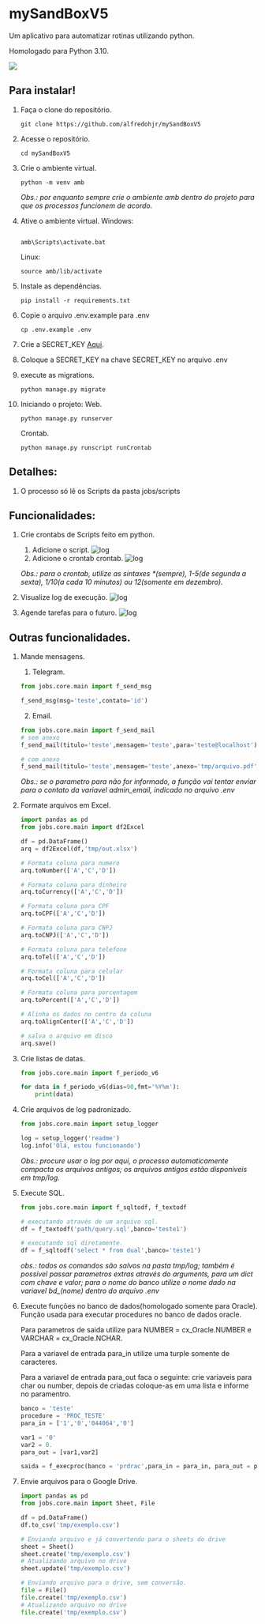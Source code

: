 # mySandBoxV5

Um aplicativo para automatizar rotinas utilizando python.

Homologado para Python 3.10.

![](docs/media/logo.png#vitrinedev)

## Para instalar!

1. Faça o clone do repositório.
    ```console
    git clone https://github.com/alfredohjr/mySandBoxV5
    ```

1. Acesse o repositório.
    ```console
    cd mySandBoxV5
    ```

1. Crie o ambiente virtual.
    ```console
    python -m venv amb
    ```
    *Obs.: por enquanto sempre crie o ambiente amb dentro do projeto para que os processos funcionem de acordo.*

1. Ative o ambiente virtual.
    Windows:
    ```console

    amb\Scripts\activate.bat
    ```
    Linux:
    ```console
    source amb/lib/activate
    ```

1. Instale as dependências.
    ```console
    pip install -r requirements.txt
    ```

1. Copie o arquivo .env.example para .env
    ```console
    cp .env.example .env
    ```

1. Crie a SECRET_KEY [Aqui](https://djecrety.ir/).

1. Coloque a SECRET_KEY na chave SECRET_KEY no arquivo .env

1. execute as migrations.
    ```command
    python manage.py migrate
    ```

2. Iniciando o projeto:
    Web.
    ```console 
    python manage.py runserver
    ```
    Crontab.
    ```console
    python manage.py runscript runCrontab
    ```
## Detalhes:
1. O processo só lê os Scripts da pasta jobs/scripts

## Funcionalidades:
1. Crie crontabs de Scripts feito em python.
   1. Adicione o script.
    ![log](docs/media/script.gif)
   1. Adicione o crontab crontab.
    ![log](docs/media/crontab.gif)

    *Obs.: para o crontab, utilize as sintaxes \*(sempre), 1-5(de segunda a sexta), 1/10(a cada 10 minutos) ou 12(somente em dezembro).* 
2. Visualize log de execução.
    ![log](docs/media/log.gif)
3. Agende tarefas para o futuro.
    ![log](docs/media/manual.gif)

## Outras funcionalidades.
1. Mande mensagens.
   1. Telegram.
    ```python
    from jobs.core.main import f_send_msg

    f_send_msg(msg='teste',contato='id')
    ```
   
   2. Email.
    ```python
    from jobs.core.main import f_send_mail
    # sem anexo 
    f_send_mail(titulo='teste',mensagem='teste',para='teste@localhost')

    # com anexo 
    f_send_mail(titulo='teste',mensagem='teste',anexo='tmp/arquivo.pdf',para='teste@localhost')
    ```
    *Obs.: se o parametro para não for informado, a função vai tentar enviar para o contato da variavel admin_email, indicado no arquivo .env*


2. Formate arquivos em Excel.
    ```python
    import pandas as pd
    from jobs.core.main import df2Excel

    df = pd.DataFrame()
    arq = df2Excel(df,'tmp/out.xlsx')
    
    # Formata coluna para numero
    arq.toNumber(['A','C','D'])

    # Formata coluna para dinheiro
    arq.toCurrency(['A','C','D'])

    # Formata coluna para CPF
    arq.toCPF(['A','C','D'])

    # Formata coluna para CNPJ
    arq.toCNPJ(['A','C','D'])

    # Formata coluna para telefone
    arq.toTel(['A','C','D'])

    # Formata coluna para celular
    arq.toCel(['A','C','D'])

    # Formata coluna para porcentagem
    arq.toPercent(['A','C','D'])

    # Alinha os dados no centro da coluna
    arq.toAlignCenter(['A','C','D'])

    # salva o arquivo em disco
    arq.save()
    ```

3. Crie listas de datas.
    ```python
    from jobs.core.main import f_periodo_v6

    for data in f_periodo_v6(dias=90,fmt='%Y%m'):
        print(data)
    ```

4. Crie arquivos de log padronizado.
    ```python
    from jobs.core.main import setup_logger

    log = setup_logger('readme')
    log.info('Olá, estou funcionando')
    ```
    *Obs.: procure usar o log por aqui, o processo automaticamente compacta os arquivos antigos; os arquivos antigos estão disponiveis em tmp/log.*

5. Execute SQL.
    ```python
    from jobs.core.main import f_sqltodf, f_textodf

    # executando através de um arquivo sql.
    df = f_textodf('path/query.sql',banco='teste1')

    # executando sql diretamente.
    df = f_sqltodf('select * from dual',banco='teste1')
    ```
    *obs.: todos os comandos são salvos na pasta tmp/log; também é possível passar parametros extras através do arguments, para um dict com chave e valor; para o nome do banco utilize o nome dado na variavel bd_(nome) dentro do arquivo .env*

6. Execute funções no banco de dados(homologado somente para Oracle).
    Função usada para executar procedures no banco de dados oracle.
    
    Para parametros de saida utilize para NUMBER = cx_Oracle.NUMBER e VARCHAR = cx_Oracle.NCHAR.
    
    Para a variavel de entrada para_in utilize uma turple somente de
    caracteres.
    
    Para a variavel de entrada para_out faca o seguinte: crie variaveis
    para char ou number, depois de criadas coloque-as em uma lista e informe
    no paramentro.

    ```python
    banco = 'teste'
    procedure = 'PROC_TESTE'
    para_in = ['1','0','044064','0']
    
    var1 = '0'
    var2 = 0.
    para_out = [var1,var2]
    
    saida = f_execproc(banco = 'prdrac',para_in = para_in, para_out = para_out, procedure = procedure)    
    ```

7. Envie arquivos para o Google Drive.
    ```python
    import pandas as pd
    from jobs.core.main import Sheet, File

    df = pd.DataFrame()
    df.to_csv('tmp/exemplo.csv')

    # Enviando arquivo e já convertendo para o sheets do drive
    sheet = Sheet()
    sheet.create('tmp/exemplo.csv')
    # Atualizando arquivo no drive
    sheet.update('tmp/exemplo.csv')

    # Enviando arquivo para o drive, sem conversão.
    file = File()
    file.create('tmp/exemplo.csv')
    # Atualizando arquivo no drive
    file.create('tmp/exemplo.csv')
    ```

